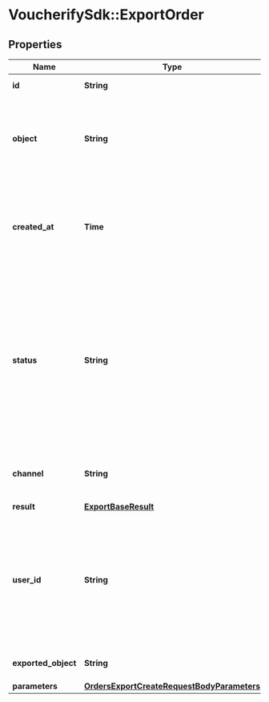 # VoucherifySdk::ExportOrder

## Properties

| Name | Type | Description | Notes |
| ---- | ---- | ----------- | ----- |
| **id** | **String** | Unique export ID. |  |
| **object** | **String** | The type of object being represented. This object stores information about the export. | [default to &#39;export&#39;] |
| **created_at** | **Time** | Timestamp representing the date and time when the export was scheduled in ISO 8601 format. |  |
| **status** | **String** | Status of the export. Informs you whether the export has already been completed, i.e. indicates whether the file containing the exported data has been generated. |  |
| **channel** | **String** | The channel through which the export was triggered. | [optional] |
| **result** | [**ExportBaseResult**](ExportBaseResult.md) |  |  |
| **user_id** | **String** | Identifies the specific user who initiated the export through the Voucherify Dashboard; returned when the channel value is WEBSITE. |  |
| **exported_object** | **String** | The type of object to be exported. | [default to &#39;order&#39;] |
| **parameters** | [**OrdersExportCreateRequestBodyParameters**](OrdersExportCreateRequestBodyParameters.md) |  | [optional] |

